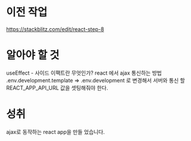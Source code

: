# 이전 작업 
https://stackblitz.com/edit/react-step-8

# 알아야 할 것 
useEffect - 사이드 이팩트란 무엇인가?
react 에서 ajax 통신하는 방법
.env.development.template => .env.development 로 변경해서 서버와 통신 할 REACT_APP_API_URL 값을 셋팅해줘야 한다. 

# 성취
ajax로 동작하는 react app을 만들 었습니다. 